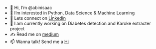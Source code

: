 - 👋 Hi, I’m @abinisaac
- 👀 I’m interested in Python, Data Science & Machine Learning
- 🤝 Lets connect on <a href ="https://www.linkedin.com/in/abinisaac/">Linkedin</a>
- 🌱 I am currently working on Diabetes detection and Karoke extracter project
- ✍ Read me on <a href ="https://adventuresofaprogrammer.medium.com/">medium</a>
- 📫 Wanna talk! Send me a <a href ="https://www.linkedin.com/in/abinisaac/">Hi</a>

<!---
abinisaac/abinisaac is a ✨ special ✨ repository because its `README.md` (this file) appears on your GitHub profile.
You can click the Preview link to take a look at your changes.
--->
